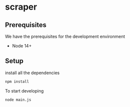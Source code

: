 # scraper

## Prerequisites

We have the prerequisites for the development environment

- Node 14+

## Setup

install all the dependencies

```bash
npm install
```

To start developing

```bash
node main.js
```
```

